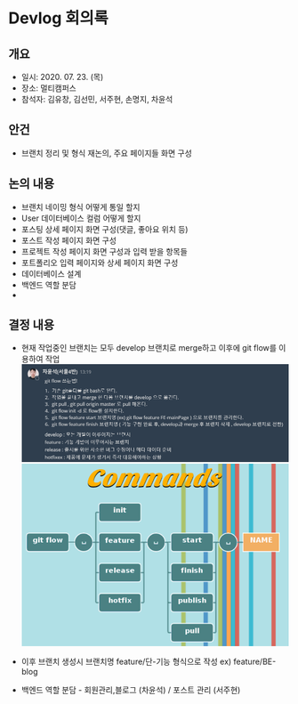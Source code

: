 # Devlog 회의록

## 개요
- 일시: 2020. 07. 23. (목)
- 장소: 멀티캠퍼스
- 참석자: 김유창, 김선민, 서주현, 손명지, 차윤석

## 안건
- 브랜치 정리 및 형식 재논의, 주요 페이지들 화면 구성

## 논의 내용
- 브랜치 네이밍 형식 어떻게 통일 할지
- User 데이터베이스 컬럼 어떻게 할지
- 포스팅 상세 페이지 화면 구성(댓글, 좋아요 위치 등)
- 포스트 작성 페이지 화면 구성
- 프로젝트 작성 페이지 화면 구성과 입력 받을 항목들 
- 포트폴리오 입력 페이지와 상세 페이지 화면 구성
- 데이터베이스 설계
- 백엔드 역할 분담
- 
## 결정 내용
- 현재 작업중인 브랜치는 모두 develop 브랜치로 merge하고 이후에 git flow를 이용하여 작업
![screensh](./res/gitflow1.png)
![screensh](./res/gitflow2.png)

- 이후 브랜치 생성시 브랜치명 feature/단-기능 형식으로 작성 ex) feature/BE-blog
- 백엔드 역할 분담 - 회원관리,블로그  (차윤석) / 포스트 관리 (서주현)